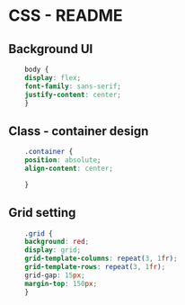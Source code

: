 # CSS - README

## Background UI 
```css
    body {
    display: flex;
    font-family: sans-serif;
    justify-content: center;
    }
```
## Class - container design
```css
    .container {
    position: absolute;
    align-content: center;

    }
```

## Grid setting 
```css
    .grid {
    background: red;
    display: grid;
    grid-template-columns: repeat(3, 1fr);
    grid-template-rows: repeat(3, 1fr);
    grid-gap: 15px;
    margin-top: 150px;
    }
```

